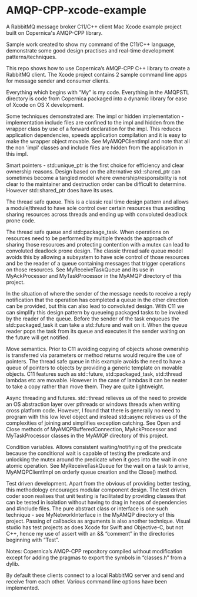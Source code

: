 # AMQP-CPP-xcode-example
A RabbitMQ message broker C11/C++ client Mac Xcode example project built on Copernica's AMQP-CPP library.

Sample work created to show my command of the C11/C++ language, demonstrate some good design practises and real-time development patterns/techniques.

This repo shows how to use Copernica’s AMQP-CPP C++ library to create a RabbitMQ client. The Xcode project contains 2 sample command line apps for message sender and consumer clients.

Everything which begins with “My” is my code. Everything in the AMQPSTL directory is code from Copernica packaged into a dynamic library for ease of Xcode on OS X development.

Some techniques demonstrated are:
The impl or hidden implementation - implementation include files are confined to the impl and hidden from the wrapper class by use of a forward declaration for the impl. This reduces application dependencies, speeds application compilation and it is easy to make the wrapper object movable. See MyAMQPClientImpl and note that all the non 'impl' classes and include files are hidden from the application in this impl.

Smart pointers - std::unique_ptr is the first choice for efficiency and clear ownership reasons. Design based on the alternative std::shared_ptr can sometimes become a tangled model where ownership/responsibility is not clear to the maintainer and destruction order can be difficult to determine. However std::shared_ptr does have its uses.

The thread safe queue. This is a classic real time design pattern and allows a module/thread to have sole control over certain resources thus avoiding sharing resources across threads and ending up with convoluted deadlock prone code.

The thread safe queue and std::package_task. When operations on resources need to be performed by multiple threads the approach of sharing those resources and protecting contention with a mutex can lead to convoluted deadlock prone design. The classic thread safe queue model avoids this by allowing a subsystem to have sole control of those resources and be the reader of a queue containing messages that trigger operations on those resources. See MyReceiveTaskQueue and its use in MyAckProcessor and MyTaskProcessor in the MyAMQP directory of this project.

In the situation of where the sender of the message needs to receive a reply notification that the operation has completed a queue in the other direction can be provided, but this can also lead to convoluted design. With C11 we can simplify this design pattern by queueing packaged tasks to be invoked by the reader of the queue. Before the sender of the task enqueues the std::packaged_task it can take a std::future and wait on it. When the queue reader pops the task from its queue and executes it the sender waiting on the future will get notified.

Move semantics. Prior to C11 avoiding copying of objects whose ownership is transferred via parameters or method returns would require the use of pointers. The thread safe queue in this example avoids the need to have a queue of pointers to objects by providing a generic template on movable objects. C11 features such as std::future, std::packaged_task, std::thread lambdas etc are movable. However in the case of lambdas it can be neater to take a copy rather than move them. They are quite lightweight.

Async threading and futures. std::thread relieves us of the need to provide an OS abstraction layer over pthreads or windows threads when writing cross platform code. However, I found that there is generally no need to program with this low level object and instead std::async relieves us of the complexities of joining and simplifies exception catching. See Open and Close methods of MyAMQPBufferedConnection,  MyAckProcessor and MyTaskProcessor classes in the MyAMQP directory of this project.

Condition variables. Allows consistent waiting/notifiying of the predicate because the conditional wait is capable of testing the predicate and unlocking the mutex around the predicate when it goes into the wait in one atomic operation. See MyReceiveTaskQueue for the wait on a task to arrive, MyAMQPClientImpl on orderly queue creation and the Close() method.

Test driven development. Apart from the obvious of providing better testing, this methodology encourages  modular component design. The test driven coder soon realises that unit testing is facilitated by providing classes that can be tested in isolation without having to drag in heaps of dependencies and #include files. The pure abstract class or interface is one such technique - see MyNetworkInterface in the MyAMQP directory of this project. Passing of callbacks as arguments is also another technique. Visual studio has test projects as does Xcode for Swift and Objective-C, but not C++, hence my use of assert with an && “comment” in the directories beginning with “Test”.

Notes:
Copernica’s  AMQP-CPP repository compiled without modification except for adding the pragmas to export the symbols in “classes.h” from a dylib.

By default these clients connect to a local RabbitMQ server and send and receive from each other. Various command line options have been implemented.



